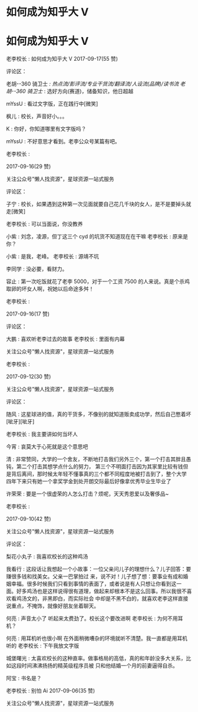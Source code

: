 # 如何成为知乎大 V

# 如何成为知乎大 V

老李校长 : 如何成为知乎大 V 2017-09-17(55 赞)

评论区：

老胡--360 骑卫士 *: 热点流/影评流/专业干货流/翻译流/人设流(品牌)/读书流 老胡--360 骑卫士* : 选好方向(赛道)，储备知识，他日超越

mYssU : 看过文字版，正在践行中[微笑]

枫儿 : 校长，声音好小。。。

K : 你好，你知道哪里有文字版吗？

mYssU : 不好意思才看到。老李公众号某篇有吧。

老李校长 :

2017-09-16(29 赞)

关注公众号"懒人找资源"，星球资源一站式服务

评论区：

子宁 : 校长，如果遇到这种第一次见面就要自己花几千块的女人，是不是要掉头就走[微笑]

老李校长 : 可以当面说，你没教养

小紫 : 刘念，凌源，但丁这三个 cyd 的坑货不知道现在在干嘛 老李校长 : 原来是你？

小紫 : 是我，老峰。 老李校长 : 源靖不坑

李同学 : 没必要，看财力。

容止 : 第一次吃饭就花了老李 5000，对于一个工资 7500 的人来说。真是个杀鸡取卵的坏女人啊，祝她以后命途多舛！

老李校长 :

2017-09-16(17 赞)

评论区：

大鹏 : 喜欢听老李过去的故事 老李校长 : 里面有内幕

关注公众号"懒人找资源"，星球资源一站式服务

老李校长 :

2017-09-12(30 赞)

关注公众号"懒人找资源"，星球资源一站式服务

评论区：

随风 : 这星球进的值，真的干货多，不像别的就知道贩卖成功学，然后自己憋着坏[呲牙][呲牙]

老李校长 : 我主要讲如何当坏人

今宵 : 哀莫大于心死就是这个意思吧

清 : 非常赞同，大学的一个舍友，不断地打击我们另外三个，第一个打击其胖且愚钝，第二个打击其想学点什么的努力， 第三个不明面打击因为其家里比较有钱但是背后离间，那时候太年轻不懂事真的三个都不同程度地被打击到了，整个大学 四年下来只有她一个拿奖学金到处开朗交际最后好像拿优秀毕业生毕业了

许荣荣 : 要是一个很虚荣的人怎么打击？烦呢，天天秀恩爱以及奢侈品~

老李校长 :

2017-09-10(42 赞)

关注公众号"懒人找资源"，星球资源一站式服务

评论区：

梨花小丸子 : 我喜欢校长的这种鸡汤

我看行 : 这段话让我想起一个小故事：一位父亲问儿子的理想什么？儿子回答：要赚很多钱和找美女。父亲一巴掌拍过 来，说不对！儿子想了想：要事业有成和婚姻幸福。很多时候我们只看到事情的表面了，或者说是有人只想让你看到这一 面。好多鸡汤也是这样说得很有道理，做起来却根本不是这么回事。所以我很不喜欢看鸡汤文的，非黑即白，而实际社会 中却是不黑不白的，就喜欢老李这样直接说重点，不掩饰，就像好朋友坐着聊天。

何亮 : 声音太小了 听起来太费劲了。校长这个要改进啊 老李校长 : 为何不用耳机？

何亮 : 用耳机听也很小啊 在外面稍微嘈杂的环境就听不清楚。我一直都是用耳机听的 老李校长 : 下午我放文字版

城堡曙光 : 太喜欢校长的这种直率。做事格局的高低，真的和年龄没多大关系，比如这段时间沸沸扬扬的精英级程序员被 只和他结婚一个月的前妻逼得自杀。

阿宝 : 书名是？

老李校长 : 别怕 Ai 2017-09-06(35 赞)

关注公众号"懒人找资源"，星球资源一站式服务